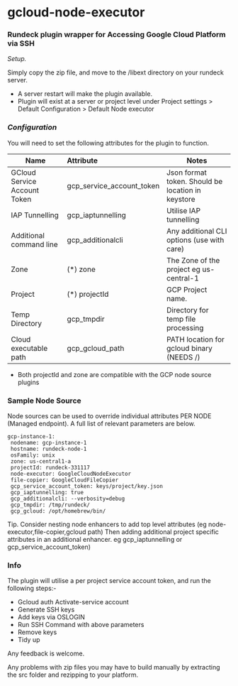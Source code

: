 # gcloud-node-executor

### Rundeck plugin wrapper for Accessing Google Cloud Platform via SSH



*Setup.*

Simply copy the zip file, and move to the /libext directory on your rundeck server.

- A server restart will make the plugin available.
- Plugin will exist at a server or project level under Project settings > Default Configuration > Default Node executor



### *Configuration*

You will need to set the following attributes for the plugin to function.

| Name                         | Attribute                 | Notes                                             |
| ---------------------------- | :------------------------ | ------------------------------------------------- |
| GCloud Service Account Token | gcp_service_account_token | Json format token. Should be location in keystore |
| IAP Tunnelling               | gcp_iaptunnelling         | Utilise IAP tunnelling                            |
| Additional command line      | gcp_additionalcli         | Any additional CLI options (use with care)        |
| Zone                         | (*) zone                  | The Zone of the project eg us-central-1           |
| Project                      | (*) projectId             | GCP Project name.                                 |
| Temp Directory               | gcp_tmpdir                | Directory for temp file processing                |
| Cloud executable path        | gcp_gcloud_path           | PATH location for gcloud binary   (NEEDS /)       |


* Both projectId and zone are compatible with the GCP node source plugins

### Sample Node Source 

Node sources can be used to override individual attributes PER NODE (Managed endpoint). A full list of relevant parameters are below.

```
gcp-instance-1:
 nodename: gcp-instance-1
 hostname: rundeck-node-1
 osFamily: unix
 zone: us-central1-a
 projectId: rundeck-331117
 node-executor: GoogleCloudNodeExecutor
 file-copier: GoogleCloudFileCopier
 gcp_service_account_token: keys/project/key.json
 gcp_iaptunnelling: true
 gcp_additionalcli: --verbosity=debug
 gcp_tmpdir: /tmp/rundeck/
 gcp_gcloud: /opt/homebrew/bin/
```

Tip.
Consider nesting node enhancers to add top level attributes (eg node-executor,file-copier,gcloud path)
Then adding additional project specific attributes in an additional enhancer. eg  gcp_iaptunnelling or gcp_service_account_token)


### Info

The plugin will utilise a per project service account token, and run the following steps:-

- Gcloud auth Activate-service account
- Generate SSH keys
- Add keys via OSLOGIN
- Run SSH Command with above parameters
- Remove keys
- Tidy up



Any feedback is welcome.

Any problems with zip files you may have to build manually by extracting the src folder and rezipping to your platform.


